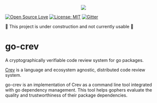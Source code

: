 <p align="center">
    <img src="https://github.com/LaurenceGA/go-crev/workflows/Master%20checks/badge.svg" />
</p>

[![Open Source Love](https://badges.frapsoft.com/os/v1/open-source.svg?v=103)](https://github.com/ellerbrock/open-source-badges/)
[![License: MIT](https://img.shields.io/github/license/LaurenceGA/go-crev)](https://github.com/LaurenceGA/go-crev/blob/master/LICENSE)
[![Gitter](https://img.shields.io/gitter/room/go-crev/go-crev)](https://gitter.im/go-crev/go-crev)


:construction: This project is under construction and not currently usable :construction: 

# go-crev
A cryptographically verifiable code review system for go packages.


[Crev](https://github.com/crev-dev/crev/) is a language and ecosystem agnostic, distributed code review system.

go-crev is an implementation of Crev as a command line tool integrated with go dependency management. This tool helps gophers evaluate the quality and trustworthiness of their package dependencies.
